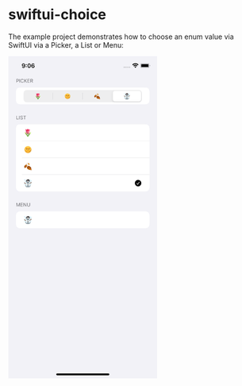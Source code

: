 # swiftui-choice

The example project demonstrates how to choose an enum value via SwiftUI via a Picker, a List or Menu:

<img src="docs/screenshot.png" width="300"/>